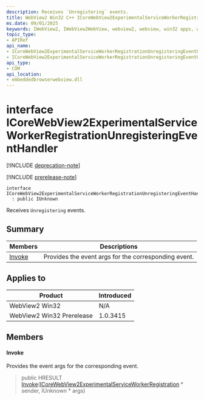 ```yaml
---
description: Receives `Unregistering` events.
title: WebView2 Win32 C++ ICoreWebView2ExperimentalServiceWorkerRegistrationUnregisteringEventHandler
ms.date: 09/01/2025
keywords: IWebView2, IWebView2WebView, webview2, webview, win32 apps, win32, edge, ICoreWebView2, ICoreWebView2Controller, browser control, edge html, ICoreWebView2ExperimentalServiceWorkerRegistrationUnregisteringEventHandler
topic_type: 
- APIRef
api_name:
- ICoreWebView2ExperimentalServiceWorkerRegistrationUnregisteringEventHandler
- ICoreWebView2ExperimentalServiceWorkerRegistrationUnregisteringEventHandler.Invoke
api_type:
- COM
api_location:
- embeddedbrowserwebview.dll
---
```


# interface ICoreWebView2ExperimentalServiceWorkerRegistrationUnregisteringEventHandler

[!INCLUDE [deprecation-note](../includes/deprecation-note.md)]

[!INCLUDE [prerelease-note](../includes/prerelease-note.md)]

```
interface ICoreWebView2ExperimentalServiceWorkerRegistrationUnregisteringEventHandler
  : public IUnknown
```

Receives `Unregistering` events.

## Summary

 Members                        | Descriptions
--------------------------------|---------------------------------------------
[Invoke](#invoke) | Provides the event args for the corresponding event.

## Applies to

Product                         | Introduced
--------------------------------|---------------------------------------------
WebView2 Win32            |    N/A
WebView2 Win32 Prerelease |    1.0.3415

## Members

#### Invoke

Provides the event args for the corresponding event.

> public HRESULT [Invoke](#invoke)([ICoreWebView2ExperimentalServiceWorkerRegistration](icorewebview2experimentalserviceworkerregistration.md#icorewebview2experimentalserviceworkerregistration) * sender, IUnknown * args)

